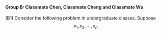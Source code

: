 #### **Group B: Classmate Chen, Classmate Cheng and Classmate Wu**

\(B1\) Consider the following problem in undergraduate classes. Suppose$$x_1,x_2,\cdots,x_n$$

